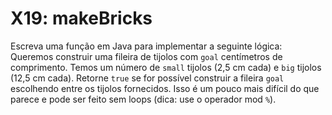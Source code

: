 # X19: makeBricks

Escreva uma função em Java para implementar a seguinte lógica: Queremos construir uma fileira de tijolos com `goal` centímetros de comprimento. Temos um número de `small` tijolos (2,5 cm cada) e `big` tijolos (12,5 cm cada). Retorne `true` se for possível construir a fileira `goal` escolhendo entre os tijolos fornecidos. Isso é um pouco mais difícil do que parece e pode ser feito sem loops (dica: use o operador mod `%`).
